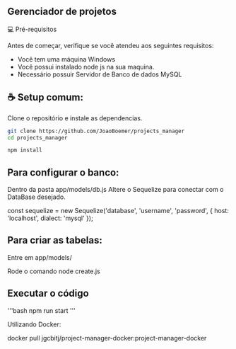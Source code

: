 ## Gerenciador de projetos

💻 Pré-requisitos

Antes de começar, verifique se você atendeu aos seguintes requisitos:


- Você tem uma máquina Windows
- Você possui instalado node js na sua maquina.
- Necessário possuir Servidor de Banco de dados MySQL

## ☕ Setup comum:

Clone o repositório e instale as dependencias.

```bash
git clone https://github.com/JoaoBoemer/projects_manager
cd projects_manager
```

```bash
npm install
```

## Para configurar o banco:

Dentro da pasta app/models/db.js
Altere o Sequelize para conectar com o DataBase desejado.

const sequelize = new Sequelize('database', 'username', 'password', {
  host: 'localhost',
  dialect: 'mysql'
});

## Para criar as tabelas:

Entre em app/models/

Rode o comando node create.js

## Executar o código

'''bash
npm run start
'''

Utilizando Docker:

docker pull jgcbitj/project-manager-docker:project-manager-docker